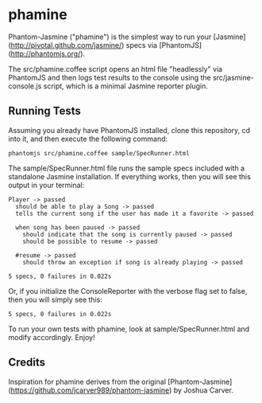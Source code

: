 ﻿phamine
=======

Phantom-Jasmine ("phamine") is the simplest way to run your [Jasmine] (http://pivotal.github.com/jasmine/) specs via [PhantomJS] (http://phantomjs.org/).

The src/phamine.coffee script opens an html file "headlessly" via PhantomJS and then logs test results to the console using the src/jasmine-console.js script, which is a minimal Jasmine reporter plugin.

Running Tests
-------------
Assuming you already have PhantomJS installed, clone this repository, cd into it, and then execute the following command:

	phantomjs src/phamine.coffee sample/SpecRunner.html

The sample/SpecRunner.html file runs the sample specs included with a standalone Jasmine installation. If everything works, then you will see this output in your terminal:

	Player -> passed
	  should be able to play a Song -> passed
	  tells the current song if the user has made it a favorite -> passed

	  when song has been paused -> passed
		should indicate that the song is currently paused -> passed
		should be possible to resume -> passed

	  #resume -> passed
		should throw an exception if song is already playing -> passed

	5 specs, 0 failures in 0.022s

Or, if you initialize the ConsoleReporter with the verbose flag set to false, then you will simply see this:

	5 specs, 0 failures in 0.022s

To run your own tests with phamine, look at sample/SpecRunner.html and modify accordingly. Enjoy!

Credits
-------
Inspiration for phamine derives from the original [Phantom-Jasmine] (https://github.com/jcarver989/phantom-jasmine) by Joshua Carver.